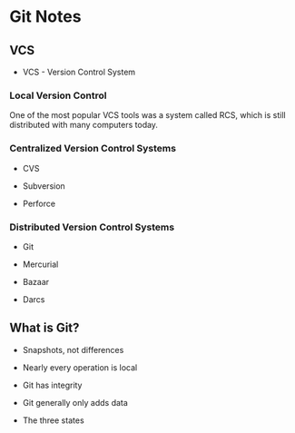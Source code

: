 # Git Notes

## VCS

- VCS - Version Control System

### Local Version Control

One of the most popular VCS tools was a system called RCS, which is still distributed with many computers today.

### Centralized Version Control Systems

- CVS

- Subversion

- Perforce

### Distributed Version Control Systems

- Git

- Mercurial

- Bazaar

- Darcs

## What is Git?

- Snapshots, not differences

- Nearly every operation is local

- Git has integrity

- Git generally only adds data

- The three states
